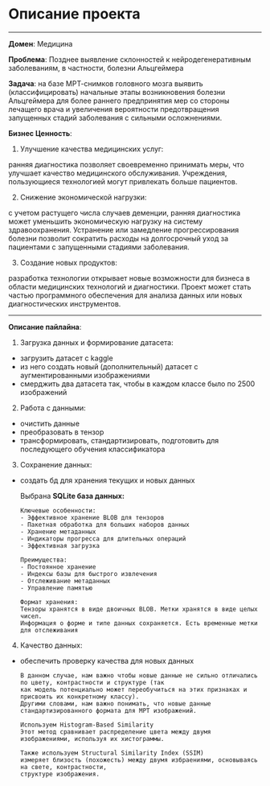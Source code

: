 # Описание проекта

---



**Домен**: Медицина

**Проблема**: Позднее выявление склонностей к нейродегенеративным заболеваниям, в частности, болезни Альцгеймера

**Задача**: на базе МРТ-снимков головного мозга выявить (классифицировать) начальные этапы возникновения болезни Альцгеймера для более раннего предпринятия мер со стороны лечащего врача и увеличения вероятности предотвращения запущенных стадий заболевания с сильными осложнениями.

**Бизнес Ценность**: 

1. Улучшение качества медицинских услуг: 

ранняя диагностика позволяет своевременно принимать меры, что улучшает качество медицинского обслуживания. Учреждения, пользующиеся технологией могут привлекать больше пациентов. 

2. Снижение экономической нагрузки: 

с учетом растущего числа случаев деменции, ранняя диагностика может уменьшить экономическую нагрузку на систему здравоохранения. Устранение или замедление прогрессирования болезни позволит сократить расходы на долгосрочный уход за пациентами с запущенными стадиями заболевания. 

3. Создание новых продуктов: 

разработка технологии открывает новые возможности для бизнеса в области медицинских технологий и диагностики. Проект может стать частью программного обеспечения для анализа данных или новых диагностических инструментов.

---



**Описание пайлайна**:

1. Загрузка данных и формирование датасета:
- загрузить датасет с kaggle
- из него создать новый (дополнительный) датасет с аугментированными изображениями
- смерджить два датасета так, чтобы в каждом классе было по 2500 изображений

2. Работа с данными:
- очистить данные
- преобразовать в тензор
- трансформировать, стандартизировать, подготовить для последующего обучения классификатора

3. Сохранение данных:
- создать бд для хранения текущих и новых данных

    Выбрана **SQLite база данных:**

      Ключевые особенности:
      - Эффективное хранение BLOB для тензоров
      - Пакетная обработка для больших наборов данных
      - Хранение метаданных
      - Индикаторы прогресса для длительных операций
      - Эффективная загрузка

      Преимущества:
      - Постоянное хранение
      - Индексы базы для быстрого извлечения
      - Отслеживание метаданных
      - Управление памятью

      Формат хранения:
      Тензоры хранятся в виде двоичных BLOB. Метки хранятся в виде целых чисел.
      Информация о форме и типе данных сохраняется. Есть временные метки для отслеживания

4. Качество данных:
- обеспечить проверку качества для новых данных

      В данном случае, нам важно чтобы новые данные не сильно отличались по цвету, контрастности и структуре (так
      как модель потенциально может переобучиться на этих признаках и присвоить их конкретному классу).
      Другими словами, нам важно понимать, что новые данные стандартизированного формата для МРТ изображений.

      Используем Histogram-Based Similarity
      Этот метод сравнивает распределение цвета между двумя изображениями, используя их хистограммы.
  
      Также используем Structural Similarity Index (SSIM)
      измеряет близость (похожесть) между двумя избраениями, основываясь на свете, контрастности,
      структуре изображения.
